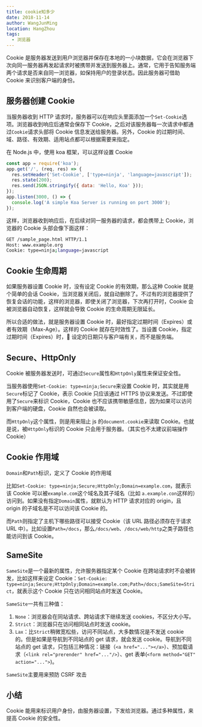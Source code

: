 ```yaml
---
title: cookie知多少
date: 2018-11-14
author: WangJunMing
location: HangZhou
tags:
  - 浏览器
---
```


Cookie 是服务器发送到用户浏览器并保存在本地的一小块数据，它会在浏览器下次向同一服务器再发起请求时被携带并发送到服务器上。通常，它用于告知服务端两个请求是否来自同一浏览器，如保持用户的登录状态。因此服务器可借助 Cookie 来识别客户端的身份。

## 服务器创建 Cookie

当服务器收到 HTTP 请求时，服务器可以在响应头里面添加一个`Set-Cookie`选项。浏览器收到响应后通常会保存下 Cookie，之后对该服务器每一次请求中都通过`Cookie`请求头部将 Cookie 信息发送给服务器。另外，Cookie 的过期时间、域、路径、有效期、适用站点都可以根据需要来指定。

在 Node.js 中，使用 koa 框架，可以这样设置 Cookie

```js
const app = require('koa');
app.get('/', (req, res) => {
  res.setHeader('Set-Cookie', ['type=ninja', 'language=javascript']);
  res.state(200);
  res.send(JSON.stringify({ data: 'Hello, Koa' }));
});
app.listen(3000, () => {
  console.log('A simple Koa Server is running on port 3000');
});
```

这样，浏览器收到响应后，在后续对同一服务器的请求，都会携带上 Cookie，浏览器的 Cookie 头部会像下面这样：

```bash
GET /sample_page.html HTTP/1.1
Host: www.example.org
Cookie: type=ninja;language=javascript
```

## Cookie 生命周期

如果服务器设置 Cookie 时，没有设定 Cookie 的有效期，那么这种 Cookie 就是个简单的会话 Cookie，当浏览器关闭后，就自动删除了。不过有的浏览器提供了恢复会话的功能，这样的浏览器，即使关闭了浏览器，下次再打开时，Cookie 会被浏览器自动恢复，这样就会导致 Cookie 的生命周期无限延长。

所以合适的做法，就是服务器设置 Cookie 时，最好指定过期时间（Expires）或者有效期（Max-Age）。这样的 Cookie 就存在时效性了。当设置 Cookie，指定过期时间（Expires）时， 设定的日期只与客户端有关，而不是服务端。

## Secure、HttpOnly

Cookie 被服务器发送时，可通过`Secure`属性和`HttpOnly`属性来保证安全性。

当服务器使用`Set-Cookie: type=ninja;Secure`来设置 Cookie 时，其实就是用`Secure`标记了 Cookie，表示 Cookie 只应该通过 HTTPS 协议来发送。不过即使用了`Secure`来标识 Cookie，Cookie 也不应该携带敏感信息，因为如果可以访问到客户端的硬盘，Cookie 自然也会被读取。

而`HttpOnly`这个属性，则是用来阻止 js 的`document.cookie`来读取 Cookie。也就是说，被`HttpOnly`标识的 Cookie 只会用于服务器。（其实也不太建议前端操作 Cookie）

## Cookie 作用域

`Domain`和`Path`标识，定义了 Cookie 的作用域

比如`Set-Cookie: type=ninja;Secure;HttpOnly;Domain=example.com`，就表示该 Cookie 可以被`example.com`这个域名及其子域名（比如 `a.example.con`这样的）访问到。如果没有指定`Domain`属性，就默认为 HTTP 请求对应的 origin，且 origin 的子域名是不可以访问该 Cookie 的。

而`Path`则指定了主机下哪些路径可以接受 Cookie（该 URL 路径必须存在于请求 URL 中）。比如设置`Path=/docs`，那么`/docs/web`、`/docs/web/http`之类子路径也能访问到该 Cookie。

## SameSite

`SameSite`是一个最新的属性，允许服务器指定某个 Cookie 在跨站请求时不会被转发，比如这样来设定 Cookie：`Set-Cookie: type=ninja;Secure;HttpOnly;Domain=example.com;Path=/docs;SameSite=Strict`，就表示这个 Cookie 只在访问相同站点时发送 Cookie。

`SameSite`一共有三种值：

1. `None`：浏览器会在同站请求、跨站请求下继续发送 cookies，不区分大小写。
2. `Strict`：浏览器只在访问相同站点时发送 cookie。
3. `Lax`：比`Strict`稍微宽松些，访问不同站点，大多数情况是不发送 cookie 的。但是如果是导航到不同站点的 get 请求，就会发送 cookie。导航到不同站点的 get 请求，只包括三种情况：链接（`<a href="..."></a>`）、预加载请求（`<link rel="prerender" href="..."/>`）、get 表单(`<form method="GET" action="...">`)。

`SameSite`主要用来预防 CSRF 攻击

## 小结

Cookie 能用来标识用户身份，由服务器设置，下发给浏览器。通过多种属性，来提高 Cookie 的安全性。
